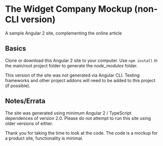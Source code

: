 # The Widget Company Mockup (non-CLI version)
A sample Angular 2 site, complementing the online article

## Basics
Clone or download this Angular 2 site to your computer. Use `npm install` in the main/root project folder to generate the _node_modules_ folder.

This version of the site was not generated via Angular CLI. Testing frameworks and other project addons will need to be added to this project (if possible).

## Notes/Errata
The site was generated using minimum Angular 2 / TypeScript dependences of version 2.0. Please do not attempt to run this site using older versions of either.

Thank you for taking the time to look at the code. The code is a mockup for a product site, functionality is minimal.
